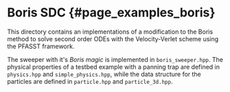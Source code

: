 # Boris SDC                                                                   {#page_examples_boris}

This directory contains an implementations of a modification to the Boris method to solve second order ODEs with the 
Velocity-Verlet scheme using the PFASST framework.

The sweeper with it's _Boris magic_ is implemented in `boris_sweeper.hpp`.
The physical properties of a testbed example with a panning trap are defined in `physics.hpp` and `simple_physics.hpp`,
while the data structure for the particles are defined in `particle.hpp` and `particle_3d.hpp`.
